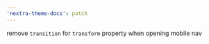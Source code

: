 ```yaml
---
'nextra-theme-docs': patch
---
```


remove `transition` for `transform` property when opening mobile nav
